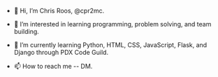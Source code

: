 - 👋 Hi, I’m Chris Roos, @cpr2mc.
- 👀 I’m interested in learning programming, problem solving, and team building.
- 🌱 I’m currently learning Python, HTML, CSS, JavaScript, Flask, and Django through PDX Code Guild.

- 📫 How to reach me -- DM.

<!---
cpr2mc/cpr2mc is a ✨ special ✨ repository because its `README.md` (this file) appears on your GitHub profile.
You can click the Preview link to take a look at your changes.
--->
